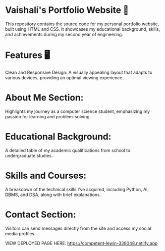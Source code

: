# Vaishali's Portfolio Website 🎨
This repository contains the source code for my personal portfolio website, built using HTML and CSS. It showcases my educational background, skills, and achievements during my second year of engineering.

# Features 🖥️
Clean and Responsive Design:
A visually appealing layout that adapts to various devices, providing an optimal viewing experience.

# About Me Section:
Highlights my journey as a computer science student, emphasizing my passion for learning and problem-solving.

# Educational Background:
A detailed table of my academic qualifications from school to undergraduate studies.

# Skills and Courses:
A breakdown of the technical skills I’ve acquired, including Python, AI, DBMS, and DSA, along with brief explanations.

# Contact Section:
Visitors can send messages directly from the site and access my social media profiles.

VIEW DEPLOYED PAGE HERE:
https://competent-lewin-338048.netlify.app
